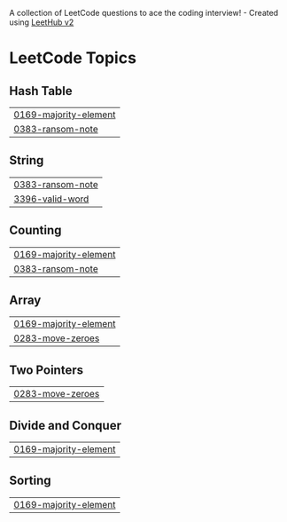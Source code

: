 A collection of LeetCode questions to ace the coding interview! - Created using [LeetHub v2](https://github.com/arunbhardwaj/LeetHub-2.0)
<!---LeetCode Topics Start-->
# LeetCode Topics
## Hash Table
|  |
| ------- |
| [0169-majority-element](https://github.com/JoeTP/ProblemSolving/tree/master/0169-majority-element) |
| [0383-ransom-note](https://github.com/JoeTP/ProblemSolving/tree/master/0383-ransom-note) |
## String
|  |
| ------- |
| [0383-ransom-note](https://github.com/JoeTP/ProblemSolving/tree/master/0383-ransom-note) |
| [3396-valid-word](https://github.com/JoeTP/ProblemSolving/tree/master/3396-valid-word) |
## Counting
|  |
| ------- |
| [0169-majority-element](https://github.com/JoeTP/ProblemSolving/tree/master/0169-majority-element) |
| [0383-ransom-note](https://github.com/JoeTP/ProblemSolving/tree/master/0383-ransom-note) |
## Array
|  |
| ------- |
| [0169-majority-element](https://github.com/JoeTP/ProblemSolving/tree/master/0169-majority-element) |
| [0283-move-zeroes](https://github.com/JoeTP/ProblemSolving/tree/master/0283-move-zeroes) |
## Two Pointers
|  |
| ------- |
| [0283-move-zeroes](https://github.com/JoeTP/ProblemSolving/tree/master/0283-move-zeroes) |
## Divide and Conquer
|  |
| ------- |
| [0169-majority-element](https://github.com/JoeTP/ProblemSolving/tree/master/0169-majority-element) |
## Sorting
|  |
| ------- |
| [0169-majority-element](https://github.com/JoeTP/ProblemSolving/tree/master/0169-majority-element) |
<!---LeetCode Topics End-->